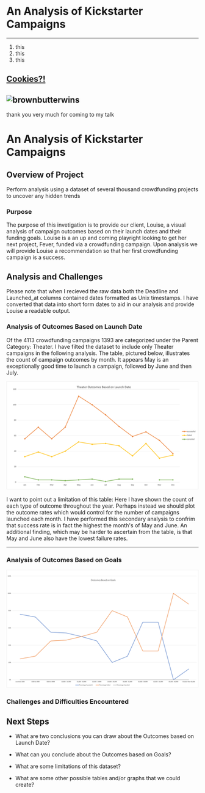 # An Analysis of Kickstarter Campaigns 
---
1. this
2. this
3. this

[Cookies?!](https://www.halfbakedharvest.com/brown-butter-malted-chocolate-chunk-cookies/)
---
![brownbutterwins](https://i.imgur.com/dUqy1Jt.jpg) 
---

thank you very much for coming to my talk 



# An Analysis of Kickstarter Campaigns 

## Overview of Project
Perform analysis using a dataset of several thousand crowdfunding projects to uncover any hidden trends

### Purpose
The purpose of this invetigation is to provide our client, Louise, a visual analysis of campaign outcomes based on their launch dates and their funding goals. Louise is a an up and coming playright looking to get her next project, Fever, funded via a crowdfunding campaign. Upon analysis we will provide Louise a recommendation so that her first crowdfunding campaign is a success. 

## Analysis and Challenges
Please note that when I recieved the raw data both the Deadline and Launched_at columns contained dates formatted as Unix timestamps. I have converted that data into short form dates to aid in our analysis and provide Louise a readable output. 

### Analysis of Outcomes Based on Launch Date

Of the 4113 crowdfunding campaigns 1393 are categorized under the Parent Category: Theater. I have filted the dataset to include only Theater campaigns in the following analysis. The table, pictured below, illustrates the count of campaign outcomes by month. It appears May is an exceptionally good time to launch a campaign, followed by June and then July. 

![Theater_Outcomes_vs_Launch](https://github.com/cfusco77/kickstarter-analysis/blob/main/Theater_Outcomes_vs_Launch.png)

I want to point out a limitation of this table: Here I have shown the count of each type of outcome throughout the year. Perhaps instead we should plot the outcome rates which would control for the number of campaigns launched each month. I have performed this secondary analysis to confrim that success rate is in fact the highest the month's of May and June. An additional finding, which may be harder to ascertain from the table, is that May and June also have the lowest failure rates. 

---
### Analysis of Outcomes Based on Goals
![Outcomes_vs_Goals](https://github.com/cfusco77/kickstarter-analysis/blob/main/Outcomes_vs_Goals.png) 

### Challenges and Difficulties Encountered

## Next Steps 

- What are two conclusions you can draw about the Outcomes based on Launch Date?

- What can you conclude about the Outcomes based on Goals?

- What are some limitations of this dataset?

- What are some other possible tables and/or graphs that we could create?

